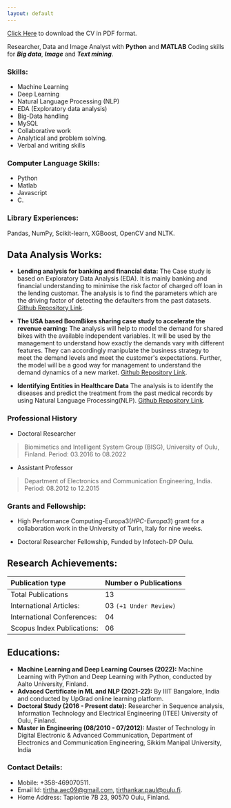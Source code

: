 ```yaml
---
layout: default
---
```


[Click Here](https://github.com/TirthankarPaul/portfolio/blob/3b622e9657d1171e0881edb30a8d869e43ee8bc3/assets/img/Paul%20Tirthankar%20CV.pdf) to download the CV in PDF format.


Researcher, Data and Image Analyst with **Python** and **MATLAB** Coding skills for **_Big data_**, **_Image_** and **_Text mining_**. 


### Skills:

* Machine Learning
* Deep Learning
* Natural Language Processing (NLP)
* EDA (Exploratory data analysis)
* Big-Data handling
* MySQL
* Collaborative work
* Analytical and problem solving. 
* Verbal and writing skills

### Computer Language Skills:

* Python                                       
* Matlab
* Javascript                                   
* C.

### Library Experiences:   
Pandas, NumPy, Scikit-learn, XGBoost, OpenCV and NLTK.

## Data Analysis Works:
* **Lending analysis for banking and financial data:** The Case study is based on Exploratory Data Analysis (EDA). It is mainly banking and financial understanding to minimise the risk factor of charged off loan in the lending customar. The analysis is to find the parameters which are the driving factor of detecting the defaulters from the past datasets.
[Github Repository Link](https://github.com/TirthankarPaul/LCCS.git).

* **The USA based BoomBikes sharing case study to accelerate the revenue earning:** The analysis will help to model the demand for shared bikes with the available independent variables. It will be used by the management to understand how exactly the demands vary with different features. They can accordingly manipulate the business strategy to meet the demand levels and meet the customer's expectations. Further, the model will be a good way for management to understand the demand dynamics of a new market.
[Github Repository Link](https://github.com/TirthankarPaul/TPassignment_BS.git). 

* **Identifying Entities in Healthcare Data** The analysis is to identify the diseases and predict the treatment from the past medical records by using Natural Language Processing(NLP).
[Github Repository Link](https://github.com/TirthankarPaul/Healthcare.git). 

### Professional History 
* Doctoral Researcher 
> Biomimetics and Intelligent System Group (BISG), University of Oulu, Finland. 
> Period: 03.2016 to 08.2022
* Assistant Professor  
> Department of Electronics and Communication Engineering, India.
> Period: 08.2012 to 12.2015

### Grants and Fellowship: 

* High Performance Computing-Europa3(_HPC-Europa3_) grant for a collaboration work in the University of Turin, Italy for nine weeks.

* Doctoral Researcher Fellowship, Funded by Infotech-DP Oulu.


## Research Achievements:  


| Publication type               |Number o Publications    | 
|:-------------------------------|:------------------------|
| Total Publications             | 13                      | 
| International Articles:        | 03 `(+1 Under Review)`  |  
| International Conferences:     | 04                      |  
| Scopus Index  Publications:    | 06                      | 

## Educations: 
* **Machine Learning and Deep Learning Courses (2022):** Machine Learning with Python and Deep Learning with Python, conducted by Aalto University, Finland. 
* **Advaced Certificate in ML and NLP (2021-22):** By IIIT Bangalore, India and conducted by UpGrad online learning platform.
* **Doctoral Study (2016 - Present date):** Researcher in Sequence analysis, Information Technology and Electrical Engineering (ITEE) University of Oulu, Finland.
* **Master in Engineering (08/2010 - 07/2012):** Master of Technology in Digital Electronic & Advanced Communication, Department of Electronics and Communication Engineering, Sikkim Manipal University, India


### Contact Details:
* Mobile: +358-469070511.
* Email Id: tirtha.aec09@gmail.com, tirthankar.paul@oulu.fi.
* Home Address: Tapiontie 7B 23, 90570 Oulu, Finland. 
  


    





